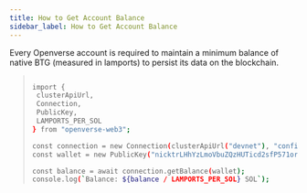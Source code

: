 ```yaml
---
title: How to Get Account Balance
sidebar_label: How to Get Account Balance
---
```


Every Openverse account is required to maintain a minimum balance of native BTG (measured in lamports) to persist its data on the blockchain.

> ```bash
>
>import {
>  clusterApiUrl,
>  Connection,
>  PublicKey,
>  LAMPORTS_PER_SOL
>} from "openverse-web3";
>
>const connection = new Connection(clusterApiUrl("devnet"), "confirmed");
>const wallet = new PublicKey("nicktrLHhYzLmoVbuZQzHUTicd2sfP571orwo9jfc8c");
>
>const balance = await connection.getBalance(wallet);
>console.log(`Balance: ${balance / LAMPORTS_PER_SOL} SOL`);
>```